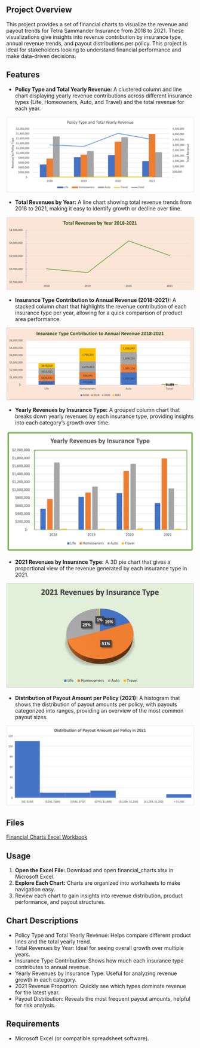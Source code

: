 
## Project Overview

This project provides a set of financial charts to visualize the revenue and payout trends for Tetra Sammander Insurance from 2018 to 2021. These visualizations give insights into revenue contribution by insurance type, annual revenue trends, and payout distributions per policy. This project is ideal for stakeholders looking to understand financial performance and make data-driven decisions.

## Features

- **Policy Type and Total Yearly Revenue:** A clustered column and line chart displaying yearly revenue
contributions across different insurance types
(Life, Homeowners, Auto, and Travel) and the total revenue for each year.

![Policy Type and Total Yearly Revenue](https://github.com/DataHues/Excel-Projects/blob/8e1508399bcb3890a6f1a80ddf7357b548def7cd/Financial-Charts/FChart5.png)

- **Total Revenues by Year:** A line chart showing total revenue trends from 2018 to 2021, making it easy to
identify growth or decline 
over time.

![Total Revenues by Year](https://github.com/DataHues/Excel-Projects/blob/8e1508399bcb3890a6f1a80ddf7357b548def7cd/Financial-Charts/FChart.png)

- **Insurance Type Contribution to Annual Revenue (2018-2021):** A stacked column chart that highlights the 
revenue contribution of each insurance type per year, allowing for a quick comparison of product area 
performance.

![Insurance Type Contribution to Annual Revenue](https://github.com/DataHues/Excel-Projects/blob/8e1508399bcb3890a6f1a80ddf7357b548def7cd/Financial-Charts/FChart2.png)

- **Yearly Revenues by Insurance Type:** A grouped column chart that breaks down yearly revenues by each 
insurance type, providing insights into each category’s growth over time.

![Yearly Revenues by Insurance Type](https://github.com/DataHues/Excel-Projects/blob/8e1508399bcb3890a6f1a80ddf7357b548def7cd/Financial-Charts/FChart3.png)

- **2021 Revenues by Insurance Type:** A 3D pie chart that gives a proportional view of the revenue generated by each insurance type in
  2021.

![Revenue by Insurance Type](https://github.com/DataHues/Excel-Projects/blob/8e1508399bcb3890a6f1a80ddf7357b548def7cd/Financial-Charts/FChart4.png)

- **Distribution of Payout Amount per Policy (2021):** A histogram that shows the distribution of payout amounts 
per policy, with payouts categorized into ranges, providing an overview of the most common payout sizes.

![Distribution of Payout Amount per Policy](https://github.com/DataHues/Excel-Projects/blob/8e1508399bcb3890a6f1a80ddf7357b548def7cd/Financial-Charts/FChart6.png)

## Files

[Financial Charts Excel Workbook](https://github.com/DataHues/Excel-Projects/blob/3aad3673ed410fcddf02d05bc42e1f61d8ba6736/Financial-Charts/financial_charts.xlsx)

## Usage

1. **Open the Excel File:** Download and open financial_charts.xlsx in Microsoft Excel.
2. **Explore Each Chart:** Charts are organized into worksheets to make navigation easy.
3. Review each chart to gain insights into revenue distribution, product performance, and payout structures.

## Chart Descriptions

- Policy Type and Total Yearly Revenue: Helps compare different product lines and the total yearly trend.
- Total Revenues by Year: Ideal for seeing overall growth over multiple years.
-	Insurance Type Contribution: Shows how much each insurance type contributes to annual revenue.
-	Yearly Revenues by Insurance Type: Useful for analyzing revenue growth in each category.
-	2021 Revenue Proportion: Quickly see which types dominate revenue for the latest year.
-	Payout Distribution: Reveals the most frequent payout amounts, helpful for risk analysis.

## Requirements

- Microsoft Excel (or compatible spreadsheet software).

